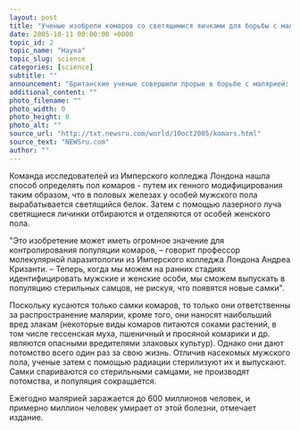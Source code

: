 ```yaml
---
layout: post
title: "Ученые изобрели комаров со светящимися яичками для борьбы с малярией"
date: 2005-10-11 00:00:00 +0000
topic_id: 2
topic_name: "Наука"
topic_slug: science
categories: [science]
subtitle: ""
announcement: "Британские ученые совершили прорыв в борьбе с малярией: они вывели комаров с флюоресцирующими яичками. Об этом открытии пишет The Independent (перевод на сайте Inopressa.ru)."
additional_content: ""
photo_filename: ""
photo_width: 0
photo_height: 0
photo_alt: ""
source_url: "http://txt.newsru.com/world/10oct2005/komars.html"
source_text: "NEWSru.com"
author: ""
---
```

Команда исследователей из Имперского колледжа Лондона нашла способ определять пол комаров - путем их генного модифицирования таким образом, что в половых железах у особей мужского пола вырабатывается светящийся белок. Затем с помощью лазерного луча светящиеся личинки отбираются и отделяются от особей женского пола.

"Это изобретение может иметь огромное значение для контролирования популяции комаров, – говорит профессор молекулярной паразитологии из Имперского колледжа Лондона Андреа Кризанти. – Теперь, когда мы можем на ранних стадиях идентифицировать мужские и женские особи, мы сможем выпускать в популяцию стерильных самцов, не рискуя, что появятся новые самки".

Поскольку кусаются только самки комаров, то только они ответственны за распространение малярии, кроме того, они наносят наибольший вред злакам (некоторые виды комаров питаются соками растений, в том числе гессенская муха, пшеничный и просяной комарики и др. являются опасными вредителями злаковых культур). Однако они дают потомство всего один раз за свою жизнь. Отличив насекомых мужского пола, ученые затем с помощью радиации стерилизуют их и выпускают. Самки спариваются со стерильными самцами, не производят потомства, и популяция сокращается.

Ежегодно малярией заражается до 600 миллионов человек, и примерно миллион человек умирает от этой болезни, отмечает издание.
